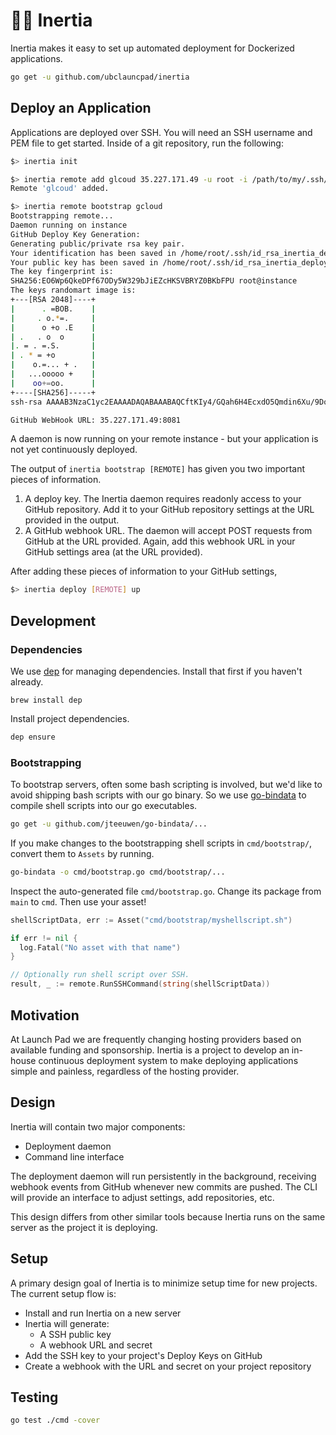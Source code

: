 # 👩‍🚀 Inertia

Inertia makes it easy to set up automated deployment for Dockerized
applications.

```bash
go get -u github.com/ubclauncpad/inertia
```

## Deploy an Application

Applications are deployed over SSH. You will need an SSH username and PEM file
to get started. Inside of a git repository, run the following:

```bash
$> inertia init

$> inertia remote add glcoud 35.227.171.49 -u root -i /path/to/my/.ssh/id_rsa
Remote 'glcoud' added.

$> inertia remote bootstrap gcloud
Bootstrapping remote...
Daemon running on instance
GitHub Deploy Key Generation:
Generating public/private rsa key pair.
Your identification has been saved in /home/root/.ssh/id_rsa_inertia_deploy.
Your public key has been saved in /home/root/.ssh/id_rsa_inertia_deploy.pub.
The key fingerprint is:
SHA256:EO6Wp6QkeDPf67ODy5W329bJiEZcHKSVBRYZ0BKbFPU root@instance
The keys randomart image is:
+---[RSA 2048]----+
|      . =BOB.    |
|     . o.*=.     |
|      o +o .E    |
| .   . o  o      |
|. = . =.S.       |
| . * = +o        |
|    o.=... + .   |
|   ...ooooo +    |
|    oo+=oo.      |
+----[SHA256]-----+
ssh-rsa AAAAB3NzaC1yc2EAAAADAQABAAABAQCftKIy4/GQah6H4EcxdO5Qmdin6Xu/9DoBE7Qh1L1P44B08szTJkzjhcMNexr0bzLstU+nks8qQT66zfkfih89gFb+7kF4KsZT5ITMAO/gZyqCoAMS/1FxQVkLvcMrAxTbXOcU3Uvq39RN2ELec5I6AaVZe328495fuB2RyLehYcS0oEWd8+WVA/0iS+qHx7yKacdOFkmX7LZOrdY1F4IMJpN+t1/oiSaBF77b1Fjhvlw9/iOMkj2P1tUudsh5QhXCWWBO0FmzyvIgSWx24PmU7cL131Ok6KhDukv62YAZj0Vmk73bvMrma5DWqK35+FNUi0IMMKlV3X5JyDY4pRt9 root@instance

GitHub WebHook URL: 35.227.171.49:8081
```

A daemon is now running on your remote instance - but your application is not yet
continuously deployed.

The output of `inertia bootstrap [REMOTE]` has given you two important pieces of information.

1. A deploy key. The Inertia daemon requires readonly access to your GitHub repository.
   Add it to your GitHub repository settings at the URL provided in the output.
2. A GitHub webhook URL. The daemon will accept POST requests from GitHub at the URL
   provided. Again, add this webhook URL in your GitHub settings area (at the URL
   provided).

After adding these pieces of information to your GitHub settings,

```bash
$> inertia deploy [REMOTE] up
```

## Development

### Dependencies

We use [dep](https://github.com/golang/dep) for managing dependencies. Install
that first if you haven't already.

```
brew install dep
```

Install project dependencies.

```bash
dep ensure
```

### Bootstrapping

To bootstrap servers, often some bash scripting is involved,
but we'd like to avoid shipping bash scripts with our go binary.
So we use [go-bindata](https://github.com/jteeuwen/go-bindata) to
compile shell scripts into our go executables.

```bash
go get -u github.com/jteeuwen/go-bindata/...
```

If you make changes to the bootstrapping shell scripts in
`cmd/bootstrap/`, convert them to `Assets` by running.

```bash
go-bindata -o cmd/bootstrap.go cmd/bootstrap/...
```

Inspect the auto-generated file `cmd/bootstrap.go`. Change its
package from `main` to `cmd`. Then use your asset!

```go
shellScriptData, err := Asset("cmd/bootstrap/myshellscript.sh")

if err != nil {
  log.Fatal("No asset with that name")
}

// Optionally run shell script over SSH.
result, _ := remote.RunSSHCommand(string(shellScriptData))
```

## Motivation

At Launch Pad we are frequently changing hosting providers based on available
funding and sponsorship. Inertia is a project to develop an in-house continuous
deployment system to make deploying applications simple and painless, regardless
of the hosting provider.

## Design

Inertia will contain two major components:

* Deployment daemon
* Command line interface

The deployment daemon will run persistently in the background, receiving webhook
events from GitHub whenever new commits are pushed. The CLI will provide an
interface to adjust settings, add repositories, etc.

This design differs from other similar tools because Inertia runs on the same
server as the project it is deploying.

## Setup

A primary design goal of Inertia is to minimize setup time for new projects. The
current setup flow is:

* Install and run Inertia on a new server
* Inertia will generate:
  * A SSH public key
  * A webhook URL and secret
* Add the SSH key to your project's Deploy Keys on GitHub
* Create a webhook with the URL and secret on your project repository

## Testing

```bash
go test ./cmd -cover
```
